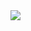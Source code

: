 <a href="https://github.com/devxb/gitanimals">
  <img src="https://render.gitanimals.org/farms/pdohyung"/>
</a>
